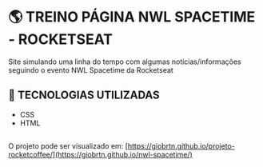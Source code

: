 # :earth_americas: TREINO PÁGINA NWL SPACETIME - ROCKETSEAT
 Site simulando uma linha do tempo com algumas notícias/informações seguindo o evento NWL Spacetime da Rocketseat
 
## :rocket: TECNOLOGIAS UTILIZADAS

- CSS
- HTML

##

O projeto pode ser visualizado em: [https://giobrtn.github.io/projeto-rocketcoffee/](https://giobrtn.github.io/nwl-spacetime/)
